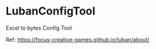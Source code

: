# LubanConfigTool
Excel to bytes Config Tool

Ref: https://focus-creative-games.github.io/luban/about/
